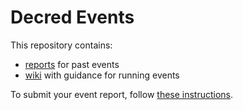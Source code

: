 # Decred Events

This repository contains:

* [reports](reports) for past events
* [wiki](https://github.com/decredcommunity/events/wiki) with guidance for running events

To submit your event report, follow [these instructions](https://github.com/decredcommunity/events/wiki/Submit-Event-Report).
